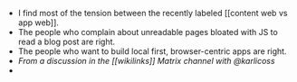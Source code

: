 - I find most of the tension between the recently labeled [[content web vs app web]].
- The people who complain about unreadable pages bloated with JS to read a blog post are right.
- The people who want to build local first, browser-centric apps are right.
- _From a discussion in the [[wikilinks]] Matrix channel with @karlicoss_
-